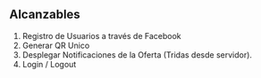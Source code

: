 ## Alcanzables

1. Registro de Usuarios a través de Facebook
2. Generar QR Unico
3. Desplegar Notificaciones de la Oferta (Tridas desde servidor).
4. Login / Logout

